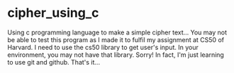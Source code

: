 # cipher_using_c
Using c programming language to make a simple cipher text...
You may not be able to test this program as I made it to fulfil my assignment at CS50 of Harvard.
I need to use the cs50 library to get user's input. In your environment, you may not have that library. Sorry!
In fact, I'm just learning to use git and github. That's it...
